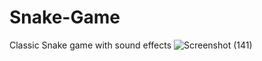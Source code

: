 # Snake-Game
Classic Snake game with sound effects
![Screenshot (141)](https://user-images.githubusercontent.com/87519278/180256400-296c1b96-27e2-4118-a9f8-e9a640fa02f0.png)
